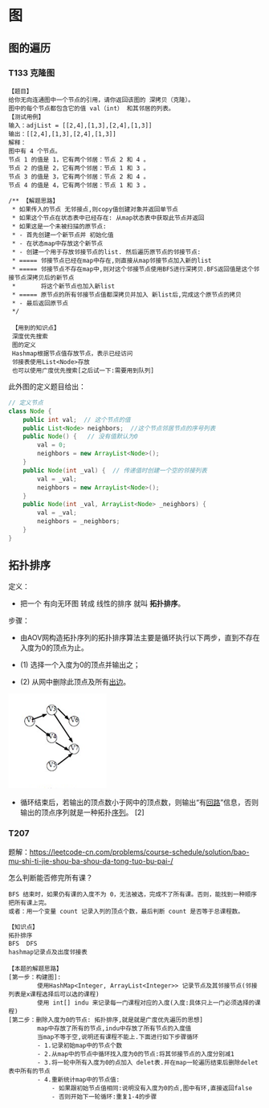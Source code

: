 # 图
## 图的遍历
### T133 克隆图

```
【题目】
给你无向连通图中一个节点的引用，请你返回该图的 深拷贝（克隆）。
图中的每个节点都包含它的值 val（int） 和其邻居的列表。
【测试用例】
输入：adjList = [[2,4],[1,3],[2,4],[1,3]]
输出：[[2,4],[1,3],[2,4],[1,3]]
解释：
图中有 4 个节点。
节点 1 的值是 1，它有两个邻居：节点 2 和 4 。
节点 2 的值是 2，它有两个邻居：节点 1 和 3 。
节点 3 的值是 3，它有两个邻居：节点 2 和 4 。
节点 4 的值是 4，它有两个邻居：节点 1 和 3 。
```

```
/** 【解题思路】
 * 如果传入的节点 无邻接点,则copy值创建对象并返回单节点
 * 如果这个节点在状态表中已经存在: 从map状态表中获取此节点并返回
 * 如果这是一个未被扫描的原节点:
 * - 首先创建一个新节点并 初始化值
 * - 在状态map中存放这个新节点
 * - 创建一个用于存放邻接节点的list. 然后遍历原节点的邻接节点:
 * ===== 邻接节点已经在map中存在,则直接从map邻接节点加入新的list
 * ===== 邻接节点不存在map中,则对这个邻接节点使用BFS进行深拷贝.BFS返回值是这个邻接节点深拷贝后的新节点
 *       将这个新节点也加入新list
 * ===== 原节点的所有邻接节点值都深拷贝并加入 新list后,完成这个原节点的拷贝
 * - 最后返回原节点
 */
 
 【用到的知识点】
 深度优先搜索
 图的定义
 Hashmap根据节点值存放节点，表示已经访问
 邻接表使用List<Node>存放
 也可以使用广度优先搜索[之后试一下:需要用到队列]
```

此外图的定义题目给出：

```java
// 定义节点
class Node {
    public int val;  // 这个节点的值
    public List<Node> neighbors;  //这个节点邻居节点的序号列表
    public Node() {   // 没有值默认为0
        val = 0;
        neighbors = new ArrayList<Node>();
    }
    public Node(int _val) {  // 传递值时创建一个空的邻接列表
        val = _val;
        neighbors = new ArrayList<Node>();
    }
    public Node(int _val, ArrayList<Node> _neighbors) {
        val = _val;
        neighbors = _neighbors;
    }
}
```

## 拓扑排序

定义：

- 把一个 有向无环图 转成 线性的排序 就叫 **拓扑排序**。

步骤：

- 由AOV网构造拓扑序列的拓扑排序算法主要是循环执行以下两步，直到不存在入度为0的顶点为止。

- (1) 选择一个入度为0的顶点并输出之；

- (2) 从网中删除此顶点及所有[出边](https://baike.baidu.com/item/出边)。

[ ![img](img/adaf2edda3cc7cd9565490a03401213fb80e914a) ](https://baike.baidu.com/pic/拓扑排序/5223807/0/adaf2edda3cc7cd9565490a03401213fb80e914a?fr=lemma&ct=single)

- 循环结束后，若输出的顶点数小于网中的顶点数，则输出“有[回路](https://baike.baidu.com/item/回路/35792)”信息，否则输出的顶点序列就是一种拓扑[序列](https://baike.baidu.com/item/序列/1302588)。 [2] 

### T207

题解：https://leetcode-cn.com/problems/course-schedule/solution/bao-mu-shi-ti-jie-shou-ba-shou-da-tong-tuo-bu-pai-/

怎么判断能否修完所有课？

    BFS 结束时，如果仍有课的入度不为 0，无法被选，完成不了所有课。否则，能找到一种顺序把所有课上完。
    或者：用一个变量 count 记录入列的顶点个数，最后判断 count 是否等于总课程数。

```
【知识点】
拓扑排序
BFS  DFS
hashmap记录点及出度邻接表

【本题的解题思路】
[第一步：构建图]:
        使用HashMap<Integer, ArrayList<Integer>> 记录节点及其邻接节点(邻接列表是x课程选择后可以选的课程)
        使用 int[] indu 来记录每一门课程对应的入度(入度:具体只上一门必须选择的课程)
[第二步：删除入度为0的节点: 拓扑排序,就是就是广度优先遍历的思想]
        map中存放了所有的节点,indu中存放了所有节点的入度值
        当map不等于空,说明还有课程不能上.下面进行如下步骤循环
        - 1.记录初始map中的节点个数
        - 2.从map中的节点中循环找入度为0的节点:将其邻接节点的入度分别减1
        - 3.将一轮中所有入度为0的点加入 delet表.并在map一轮遍历结束后删除delet表中所有的节点
        - 4.重新统计map中的节点值:
            - 如果跟初始节点值相同:说明没有入度为0的点,图中有环,直接返回false
            - 否则开始下一轮循环:重复1-4的步骤   
```

